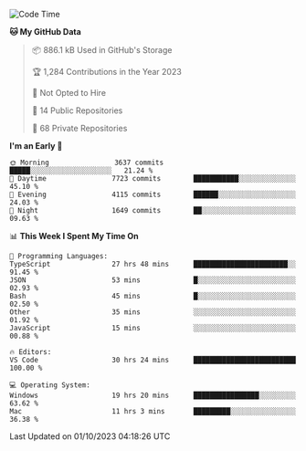 <!--START_SECTION:waka-->
![Code Time](http://img.shields.io/badge/Code%20Time-4%2C670%20hrs%2041%20mins-blue)

**🐱 My GitHub Data** 

> 📦 886.1 kB Used in GitHub's Storage 
 > 
> 🏆 1,284 Contributions in the Year 2023
 > 
> 🚫 Not Opted to Hire
 > 
> 📜 14 Public Repositories 
 > 
> 🔑 68 Private Repositories 
 > 
**I'm an Early 🐤** 

```text
🌞 Morning                3637 commits        █████░░░░░░░░░░░░░░░░░░░░   21.24 % 
🌆 Daytime                7723 commits        ███████████░░░░░░░░░░░░░░   45.10 % 
🌃 Evening                4115 commits        ██████░░░░░░░░░░░░░░░░░░░   24.03 % 
🌙 Night                  1649 commits        ██░░░░░░░░░░░░░░░░░░░░░░░   09.63 % 
```


📊 **This Week I Spent My Time On** 

```text
💬 Programming Languages: 
TypeScript               27 hrs 48 mins      ███████████████████████░░   91.45 % 
JSON                     53 mins             █░░░░░░░░░░░░░░░░░░░░░░░░   02.93 % 
Bash                     45 mins             █░░░░░░░░░░░░░░░░░░░░░░░░   02.50 % 
Other                    35 mins             ░░░░░░░░░░░░░░░░░░░░░░░░░   01.92 % 
JavaScript               15 mins             ░░░░░░░░░░░░░░░░░░░░░░░░░   00.88 % 

🔥 Editors: 
VS Code                  30 hrs 24 mins      █████████████████████████   100.00 % 

💻 Operating System: 
Windows                  19 hrs 20 mins      ████████████████░░░░░░░░░   63.62 % 
Mac                      11 hrs 3 mins       █████████░░░░░░░░░░░░░░░░   36.38 % 
```


 Last Updated on 01/10/2023 04:18:26 UTC
<!--END_SECTION:waka-->

